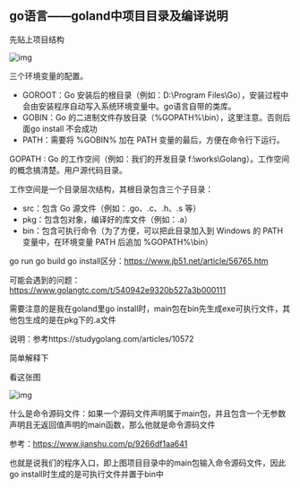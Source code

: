 ## go语言——goland中项目目录及编译说明

先贴上项目结构

![img](https://img2018.cnblogs.com/blog/828869/201905/828869-20190502212739920-1279385049.png)

三个环境变量的配置。

* GOROOT：Go 安装后的根目录（例如：D:\Program Files\Go），安装过程中会由安装程序自动写入系统环境变量中。go语言自带的类库。
* GOBIN：Go 的二进制文件存放目录（%GOPATH%\bin），这里注意。否则后面go install 不会成功
* PATH：需要将 %GOBIN% 加在 PATH 变量的最后，方便在命令行下运行。

GOPATH : Go 的工作空间（例如：我们的开发目录 f:\works\Golang）。工作空间的概念搞清楚。用户源代码目录。

工作空间是一个目录层次结构，其根目录包含三个子目录：

* src：包含 Go 源文件（例如：.go、.c、.h、.s 等）
* pkg：包含包对象，编译好的库文件（例如：.a）
* bin：包含可执行命令（为了方便，可以把此目录加入到 Windows 的 PATH 变量中，在环境变量 PATH 后追加 %GOPATH%\bin）

go run   go build   go install区分：https://www.jb51.net/article/56765.htm

可能会遇到的问题：https://www.golangtc.com/t/540942e9320b527a3b000111

需要注意的是我在goland里go install时，main包在bin先生成exe可执行文件，其他包生成的是在pkg下的.a文件

说明：参考https://studygolang.com/articles/10572

简单解释下

看这张图

![img](https://img2018.cnblogs.com/blog/828869/201905/828869-20190502213800778-292359570.png)

什么是命令源码文件：如果一个源码文件声明属于main包，并且包含一个无参数声明且无返回值声明的main函数，那么他就是命令源码文件

参考：https://www.jianshu.com/p/9266df1aa641

也就是说我们的程序入口，即上图项目目录中的main包输入命令源码文件，因此go install时生成的是可执行文件并置于bin中

 